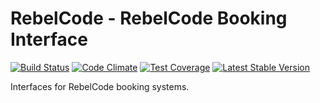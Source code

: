 # RebelCode - RebelCode Booking Interface

[![Build Status](https://travis-ci.org/rebelcode/rc-booking-interface.svg?branch=master)](https://travis-ci.org/rebelcode/rc-booking-interface)
[![Code Climate](https://codeclimate.com/github/RebelCode/rc-booking-interface/badges/gpa.svg)](https://codeclimate.com/github/RebelCode/rc-booking-interface)
[![Test Coverage](https://codeclimate.com/github/RebelCode/rc-booking-interface/badges/coverage.svg)](https://codeclimate.com/github/RebelCode/rc-booking-interface/coverage)
[![Latest Stable Version](https://poser.pugx.org/rebelcode/rc-booking-interface/version)](https://packagist.org/packages/rebelcode/rc-booking-interface)

Interfaces for RebelCode booking systems.
